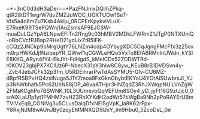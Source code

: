 =*=3nC0d3dH3aDer==*PazFNJmxDQlihZPkq-qtR28tDT1wgrW7dvZMZJuWOC_UOXTUOw1SeT-VIs5a4c6mZuTKsb4Aklju_0RCPErKpykviVLuX-E7RxeK9RTSePQWnj1AuZsmsAF9EJCSW-muaDuLGzYpA6LNpwEFITn2ffng9c03hMBV2MDkLFWRm21JTgP0NTXUniQ-oBbCVcfPJBap2RHeD21ydIJxZtR5iEK-cCQz2JNCkp9bMrgUgtY76LhlZm4cdp4OYbygXDC5CqJgngFMcFfx3z25oxm0rpHWKdJjfNzibepYR_QWwf1qCGWLeHQo5VxTo8EfA6RMnlnUWdn_kYSlE8KKG_ARyn4fY4-EkJYr-FdHgdS_kMelCDs52ZODWTRd-r0KOV23gbjPX7KCIUz6P-NbecX31pY3hIw8C8yw_KEuB8rB1DVDSvn4y-_ZvE4JebJCFk32p3fm_U5RDEihrarPwTdAsSYMU5-Glv-CU6MZ-dBpfRSBPvHQ4zslNuga5J1YZmoa9FxGknObybtEKYoU4YOtAiSUwbrsJi_YJp3NhWbhafk5Pc62UhN88jOP_46vaATHpr3HNZqdZ3RhJXWqpNUiLVnZgWZFMsKCghPo7BSWNK_10L3UUmevbQqVEFUm8SOy4_yD_jyFt16G9ztJjc0_0srAlXLaU1p1yt1FMHM7zvHZ3RhXYKdH2odWr57tiWgBa9Nh2pPoRAYErUBmTVIVxEq9_CGNlVg3u5CLusDalqDfxNEI5gVpK_la8K62rFpx-Y8RxjNJM8wAUnJBy0zqyEMMNXQD5lJxY_lm9Hbu0_5ZcoDsL_0e